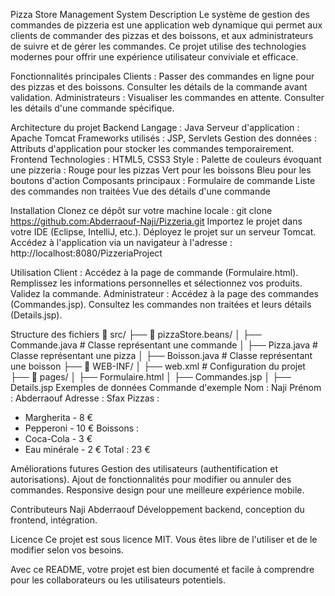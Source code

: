 Pizza Store Management System
Description
Le système de gestion des commandes de pizzeria est une application web dynamique qui permet aux clients de commander des pizzas et des boissons, et aux administrateurs de suivre et de gérer les commandes. Ce projet utilise des technologies modernes pour offrir une expérience utilisateur conviviale et efficace.

Fonctionnalités principales
Clients :
Passer des commandes en ligne pour des pizzas et des boissons.
Consulter les détails de la commande avant validation.
Administrateurs :
Visualiser les commandes en attente.
Consulter les détails d'une commande spécifique.


Architecture du projet
Backend
Langage : Java
Serveur d'application : Apache Tomcat
Frameworks utilisés : JSP, Servlets
Gestion des données : Attributs d'application pour stocker les commandes temporairement.
Frontend
Technologies : HTML5, CSS3
Style : Palette de couleurs évoquant une pizzeria :
Rouge pour les pizzas
Vert pour les boissons
Bleu pour les boutons d'action
Composants principaux :
Formulaire de commande
Liste des commandes non traitées
Vue des détails d'une commande


Installation
Clonez ce dépôt sur votre machine locale :
git clone https://github.com:Abderraouf-Naji/Pizzeria.git
Importez le projet dans votre IDE (Eclipse, IntelliJ, etc.).
Déployez le projet sur un serveur Tomcat.
Accédez à l'application via un navigateur à l'adresse :
http://localhost:8080/PizzeriaProject


Utilisation
Client :
Accédez à la page de commande (Formulaire.html).
Remplissez les informations personnelles et sélectionnez vos produits.
Validez la commande.
Administrateur :
Accédez à la page des commandes (Commandes.jsp).
Consultez les commandes non traitées et leurs détails (Details.jsp).


Structure des fichiers
📂 src/
├── 📂 pizzaStore.beans/
│   ├── Commande.java  # Classe représentant une commande
│   ├── Pizza.java     # Classe représentant une pizza
│   ├── Boisson.java   # Classe représentant une boisson
├── 📂 WEB-INF/
│   ├── web.xml        # Configuration du projet
├── 📂 pages/
│   ├── Formulaire.html
│   ├── Commandes.jsp
│   ├── Details.jsp
Exemples de données
Commande d'exemple
Nom : Naji
Prénom : Abderraouf
Adresse : Sfax
Pizzas :
  - Margherita - 8 €
  - Pepperoni - 10 €
Boissons :
  - Coca-Cola - 3 €
  - Eau minérale - 2 €
Total : 23 €

Améliorations futures
Gestion des utilisateurs (authentification et autorisations).
Ajout de fonctionnalités pour modifier ou annuler des commandes.
Responsive design pour une meilleure expérience mobile.

Contributeurs
Naji Abderraouf
Développement backend, conception du frontend, intégration.

Licence
Ce projet est sous licence MIT. Vous êtes libre de l'utiliser et de le modifier selon vos besoins.

Avec ce README, votre projet est bien documenté et facile à comprendre pour les collaborateurs ou les utilisateurs potentiels.

